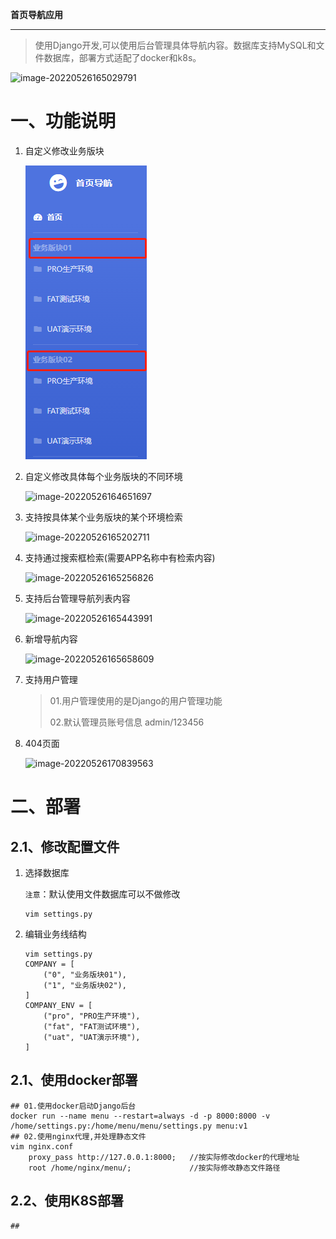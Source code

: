 **首页导航应用**

------

> 使用Django开发,可以使用后台管理具体导航内容。数据库支持MySQL和文件数据库，部署方式适配了docker和k8s。

![image-20220526165029791](C:\Users\heiying\AppData\Roaming\Typora\typora-user-images\image-20220526165029791.png)

# 一、功能说明

1. 自定义修改业务版块

   ![image-20220526164623693](https://github.com/heiying0810/menu/blob/main/media/image-20220526164623693.png)

2. 自定义修改具体每个业务版块的不同环境

   ![image-20220526164651697](C:\Users\heiying\AppData\Roaming\Typora\typora-user-images\image-20220526164651697.png)

3. 支持按具体某个业务版块的某个环境检索

   ![image-20220526165202711](C:\Users\heiying\AppData\Roaming\Typora\typora-user-images\image-20220526165202711.png)

4. 支持通过搜索框检索(需要APP名称中有检索内容)

   ![image-20220526165256826](C:\Users\heiying\AppData\Roaming\Typora\typora-user-images\image-20220526165256826.png)

5. 支持后台管理导航列表内容

   ![image-20220526165443991](C:\Users\heiying\AppData\Roaming\Typora\typora-user-images\image-20220526165443991.png)

6. 新增导航内容

   ![image-20220526165658609](C:\Users\heiying\AppData\Roaming\Typora\typora-user-images\image-20220526165658609.png)

7. 支持用户管理

   > 01.用户管理使用的是Django的用户管理功能
   >
   > 02.默认管理员账号信息 admin/123456

8. 404页面

   ![image-20220526170839563](C:\Users\heiying\AppData\Roaming\Typora\typora-user-images\image-20220526170839563.png)

# 二、部署

## 2.1、修改配置文件

1. 选择数据库

   `注意`：默认使用文件数据库可以不做修改

   ```
   vim settings.py
   ```

   

2. 编辑业务线结构

   ```
   vim settings.py
   COMPANY = [
       ("0", "业务版块01"),
       ("1", "业务版块02"),
   ]
   COMPANY_ENV = [
       ("pro", "PRO生产环境"),
       ("fat", "FAT测试环境"),
       ("uat", "UAT演示环境"),
   ]
   ```

   

## 2.1、使用docker部署

```
## 01.使用docker启动Django后台
docker run --name menu --restart=always -d -p 8000:8000 -v /home/settings.py:/home/menu/menu/settings.py menu:v1
## 02.使用nginx代理,并处理静态文件
vim nginx.conf
	proxy_pass http://127.0.0.1:8000;	//按实际修改docker的代理地址
	root /home/nginx/menu/;				//按实际修改静态文件路径
```

## 2.2、使用K8S部署

```
## 
```



